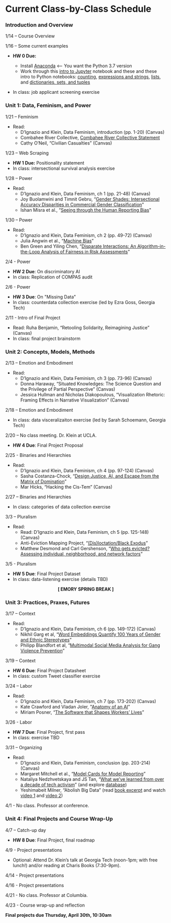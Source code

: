 # Current Class-by-Class Schedule

### Introduction and Overview

1/14 – Course Overview

1/16 – Some current examples

* **HW 0 Due:** 
	* Install [Anaconda](https://www.anaconda.com/distribution/#download-section) <-- You want the Python 3.7 version
	* Work through this [intro to Jupyter](notebooks/hw0-jupyter-intro.ipynb) notebook and these and these intro to Python notebooks: [counting](notebooks/counting.ipynb), [expressions and strings](notebooks/expressions-and-strings.ipynb), [lists](notebooks/lists.ipynb), and [dictionaries, sets, and tuples](notebooks/dictionaries-sets-tuples.ipynb)  

* In class: job applicant screening exercise 

### Unit 1: Data, Feminism, and Power

1/21 – Feminism

* Read:
	* D’Ignazio and Klein, Data Feminism, introduction (pp. 1-20) (Canvas) 
	* Combahee River Collective, [Combahee River Collective Statement](http://circuitous.org/scraps/combahee.html)
	* Cathy O’Neil, “Civilian Casualties” (Canvas)

1/23 – Web Scraping

* **HW 1 Due:** Positionality statement
* In class: intersectional survival analysis exercise

1/28 – Power

* Read:
	* D’Ignazio and Klein, Data Feminism, ch 1 (pp. 21-48) (Canvas) 
	* Joy Buolamwini and Timnit Gebru, “[Gender Shades: Intersectional Accuracy Disparities in Commercial Gender Classification](http://proceedings.mlr.press/v81/buolamwini18a/buolamwini18a.pdf)"
	* Ishan Misra et al., “[Seeing through the Human Reporting Bias](https://arxiv.org/pdf/1512.06974.pdf)"   

1/30 – Power

* Read:
	* D’Ignazio and Klein, Data Feminism, ch 2 (pp. 49-72) (Canvas)
	* Julia Angwin et al., “[Machine Bias](https://www.propublica.org/article/machine-bias-risk-assessments-in-criminal-sentencing)” 
	* Ben Green and Yiling Chen, “[Disparate Interactions: An Algorithm-in-the-Loop Analysis of Fairness in Risk Assessments](https://www.benzevgreen.com/wp-content/uploads/2019/02/19-fat.pdf)” 	

2/4 - Power

* **HW 2 Due**: On discriminatory AI
* In class: Replication of COMPAS audit

2/6 - Power

* **HW 3 Due**: On "Missing Data"
* In class: counterdata collection exercise (led by Ezra Goss, Georgia Tech)

2/11 - Intro of Final Project

* Read: Ruha Benjamin, “Retooling Solidarity, Reimagining Justice” (Canvas)
* In class: final project brainstorm

### Unit 2: Concepts, Models, Methods

2/13 – Emotion and Embodiment

* Read:
	* D’Ignazio and Klein, Data Feminism, ch 3 (pp. 73-96) (Canvas)
	* Donna Haraway, “Situated Knowledges: The Science Question and the Privilege of Partial Perspective” (Canvas)
	* Jessica Hullman and Nicholas Diakopoulous, “Visualization Rhetoric: Framing Effects in Narrative Visualization” (Canvas)

2/18 – Emotion and Embodiment

* In class: data visceralizaiton exercise (led by Sarah Schoemann, Georgia Tech)

2/20 – No class meeting. Dr. Klein at UCLA.

* **HW 4 Due**: Final Project Proposal

2/25 - Binaries and Hierarchies

* Read:
	* D’Ignazio and Klein, Data Feminism, ch 4 (pp. 97-124) (Canvas)
	* Sasha Costanza-Chock, “[Design Justice, AI, and Escape from the Matrix of Domination](https://jods.mitpress.mit.edu/pub/costanza-chock)” 
	* Mar Hicks, “Hacking the Cis-Tem” (Canvas) 

2/27 – Binaries and Hierarchies

* In class: categories of data collection exercise

3/3 – Pluralism 

* Read:
	* Read: D’Ignazio and Klein, Data Feminism, ch 5 (pp. 125-148) (Canvas)
	* Anti-Eviction Mapping Project, “[(Dis)loctation/Black Exodus](https://www.antievictionmap.com/dislocationblack-exodus)”
	* Matthew Desmond and Carl Gershenson, “[Who gets evicted? Assessing individual, neighborhood, and network factors](https://scholar.harvard.edu/files/mdesmond/files/desmondgershenson.ssr_.2016.pdf)”  

3/5 - Pluralism

* **HW 5 Due**: Final Project Dataset
* In class: data-listening exercise (details TBD) 

<div align="center"> 	
	<b>[ EMORY SPRING BREAK ]</b>
</div>

### Unit 3: Practices, Praxes, Futures

3/17 – Context

* Read: 
	* D’Ignazio and Klein, Data Feminism, ch 6 (pp. 149-172) (Canvas)
	* Nikhil Garg et al, “[Word Embeddings Quantify 100 Years of Gender and Ethnic Stereotypes](https://www.pnas.org/content/pnas/115/16/E3635.full.pdf)”
	* Philipp Blandfort et al, “[Multimodal Social Media Analysis for Gang Violence Prevention](https://safelab.socialwork.columbia.edu/sites/default/files/content/Multimodal_Social_Media_Analysis_for_Gang_Violence.pdf)”

3/19 – Context

* **HW 6 Due**: Final Project Datasheet
* In class: custom Tweet classifier exercise

3/24 – Labor

* Read:
	* D’Ignazio and Klein, Data Feminism, ch 7 (pp. 173-202) (Canvas) 
	* Kate Crawford and Vladan Joler, "[Anatomy of an AI](https://anatomyof.ai/)”
	* Miriam Posner, “[The Software that Shapes Workers’ Lives](https://www.newyorker.com/science/elements/the-software-that-shapes-workers-lives)” 

3/26 - Labor

* **HW 7 Due**: Final Project, first pass  
* In class: exercise TBD

3/31 – Organizing

* Read: 
	* D’Ignazio and Klein, Data Feminism, conclusion (pp. 203-214) (Canvas)
	* Margaret Mitchell et al., “[Model Cards for Model Reporting](https://arxiv.org/abs/1810.03993)” 
	* Nataliya Nedzhvetskaya and JS Tan, “[What we’ve learned from over a decade of tech activism](https://www.theguardian.com/commentisfree/2019/dec/22/tech-worker-activism-2019-what-we-learned)” (and explore [database](https://collectiveactions.tech/))
	* Yeshimabeit Milner, “Abolish Big Data” (read [book excerpt](https://medium.com/@YESHICAN/abolish-big-data-ad0871579a41) and watch [video 1](https://www.youtube.com/watch?v=cEUi-xnNOSM) and [video 2](https://www.youtube.com/watch?v=26lM2RGAdlM))

4/1 - No class. Professor at conference. 

### Unit 4: Final Projects and Course Wrap-Up

4/7 – Catch-up day

* **HW 8 Due**: Final Project, final roadmap 

4/9 - Project presentations

* Optional: Attend Dr. Klein’s talk at Georgia Tech (noon-1pm; with free lunch!) and/or reading at Charis Books (7:30-9pm).

4/14 - Project presentations

4/16 - Project presentations

4/21 - No class. Professor at Columbia.

4/23 - Course wrap-up and reflection

**Final projects due Thursday, April 30th, 10:30am**